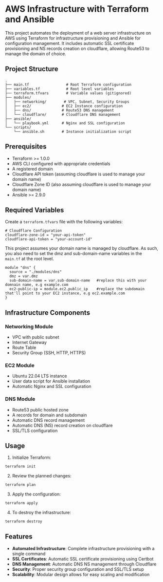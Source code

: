 # AWS Infrastructure with Terraform and Ansible

This project automates the deployment of a web server infrastructure on AWS using Terraform for infrastructure provisioning and Ansible for configuration management. It includes automatic SSL certificate provisioning and NS records creation on cloudflare, allowing Route53 to manage the domain of choice.

## Project Structure

```
.
├── main.tf                 # Root Terraform configuration
├── variables.tf            # Root level variables
├── terraform.tfvars        # Variable values (gitignored)
├── modules/
│   ├── networking/        # VPC, Subnet, Security Groups
│   ├── ec2/              # EC2 Instance configuration
│   ├── dns/              # Route53 DNS management
│   └── cloudflare/       # Cloudflare DNS management
├── ansible/
│   └── playbook.yml      # Nginx and SSL configuration
└── scripts/
    └── ansible.sh        # Instance initialization script
```

## Prerequisites

- Terraform >= 1.0.0
- AWS CLI configured with appropriate credentials
- A registered domain
- Cloudflare API token (assuming cloudflare is used to manage your domain name)
- Cloudflare Zone ID (also assuming cloudflare is used to manage your domain name)
- Ansible >= 2.9.0

## Required Variables
Create a `terraform.tfvars` file with the following variables:

```hcl
# Cloudflare Configuration
cloudflare-zone-id = "your-api-token"
cloudflare-api-token = "your-account-id"
```

This project assumes your domain name is managed by cloudflare. As such, you also need to set the dmz and sub-domain-name variables in the ```main.tf``` at the root level.
```hcl
module "dns" {
  source = "./modules/dns"
  dmz = var.dmz
  sub-domain-name = var.sub-domain-name   #replace this with your domnain name, e.g example.com
  ec2-public-ip = module.ec2.public_ip    #replace the subdomain that'll point to your EC2 instance, e.g ec2.example.com
}
```

## Infrastructure Components

### Networking Module
- VPC with public subnet
- Internet Gateway
- Route Table
- Security Group (SSH, HTTP, HTTPS)

### EC2 Module
- Ubuntu 22.04 LTS instance
- User data script for Ansible installation
- Automatic Nginx and SSL configuration

### DNS Module
- Route53 public hosted zone
- A records for domain and subdomain
- Automatic DNS record management 
- Automatic DNS (NS) record creation on cloudflare 
- SSL/TLS configuration

## Usage

1. Initialize Terraform:
```bash
terraform init
```

2. Review the planned changes:
```bash
terraform plan
```

3. Apply the configuration:
```bash
terraform apply
```

4. To destroy the infrastructure:
```bash
terraform destroy
```

## Features

- **Automated Infrastructure**: Complete infrastructure provisioning with a single command
- **SSL Certificates**: Automatic SSL certificate provisioning using Certbot
- **DNS Management**: Automatic DNS NS management through Cloudflare
- **Security**: Proper security group configuration and SSL/TLS setup
- **Scalability**: Modular design allows for easy scaling and modification